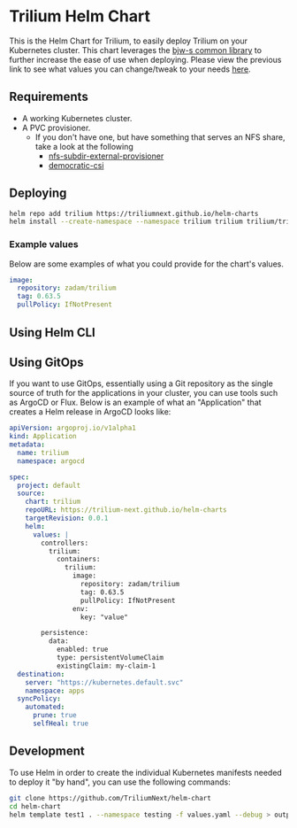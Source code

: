 # Trilium Helm Chart

This is the Helm Chart for Trilium, to easily deploy Trilium on your Kubernetes cluster. This chart leverages the [bjw-s common library](https://github.com/bjw-s/helm-charts/blob/common-3.1.0/charts/library/common/values.yaml) to further increase the ease of use when deploying. Please view the previous link to see what values you can change/tweak to your needs [here](https://github.com/bjw-s/helm-charts/blob/common-3.1.0/charts/library/common/values.yaml).



## Requirements
- A working Kubernetes cluster.
- A PVC provisioner.
  - If you don't have one, but have something that serves an NFS share, take a look at the following
    - [nfs-subdir-external-provisioner](https://github.com/kubernetes-sigs/nfs-subdir-external-provisioner)
    - [democratic-csi](https://github.com/democratic-csi/democratic-csi)

## Deploying

```bash
helm repo add trilium https://triliumnext.github.io/helm-charts
helm install --create-namespace --namespace trilium trilium trilium/trilium -f values.yaml
```


### Example values

Below are some examples of what you could provide for the chart's values.
```yaml
image:
  repository: zadam/trilium
  tag: 0.63.5
  pullPolicy: IfNotPresent
```

## Using Helm CLI

## Using GitOps

If you want to use GitOps, essentially using a Git repository as the single source of truth for the applications in your cluster, you can use tools such as ArgoCD or Flux. Below is an example of what an "Application" that creates a Helm release in ArgoCD looks like:

```yaml
apiVersion: argoproj.io/v1alpha1
kind: Application
metadata:
  name: trilium
  namespace: argocd

spec:
  project: default
  source:
    chart: trilium
    repoURL: https://trilium-next.github.io/helm-charts
    targetRevision: 0.0.1
    helm:
      values: |
		controllers:
		  trilium:
			containers:
			  trilium:
				image:
				  repository: zadam/trilium
				  tag: 0.63.5
				  pullPolicy: IfNotPresent
				env:
				  key: "value"

		persistence:
		  data:
			enabled: true
			type: persistentVolumeClaim
			existingClaim: my-claim-1
  destination:
    server: "https://kubernetes.default.svc"
    namespace: apps
  syncPolicy:
    automated:
      prune: true
      selfHeal: true 
```



## Development

To use Helm in order to create the individual Kubernetes manifests needed to deploy it "by hand", you can use the following commands:
```bash
git clone https://github.com/TriliumNext/helm-chart
cd helm-chart
helm template test1 . --namespace testing -f values.yaml --debug > output.yaml
```

